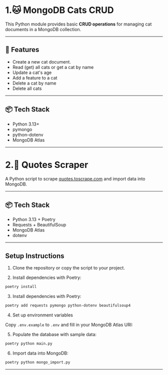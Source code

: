 # 1.🐱 MongoDB Cats CRUD

This Python module provides basic **CRUD operations** for managing cat documents in a MongoDB collection.

---

## 🚀 Features

- Create a new cat document.
- Read (get) all cats or get a cat by name
- Update a cat's age
- Add a feature to a cat
- Delete a cat by name
- Delete all cats

---

## 📦 Tech Stack

- Python 3.13+
- pymongo
- python-dotenv
- MongoDB Atlas

---

# 2.📝 Quotes Scraper

A Python script to scrape [quotes.toscrape.com](http://quotes.toscrape.com) and import data into MongoDB.

---

## 📦 Tech Stack

- Python 3.13 + Poetry
- Requests + BeautifulSoup
- MongoDB Atlas
- dotenv

---

## Setup Instructions

1. Clone the repository or copy the script to your project.

2. Install dependencies with Poetry:

```bash
poetry install
```

3. Install dependencies with Poetry:

```bash
poetry add requests pymongo python-dotenv beautifulsoup4
```

4. Set up environment variables

Copy `.env.example` to `.env` and fill in your MongoDB Atlas URI:

5. Populate the database with sample data:

```bash
poetry python main.py
```

6. Import data into MongoDB:

```bash
poetry python mongo_import.py
```

---
